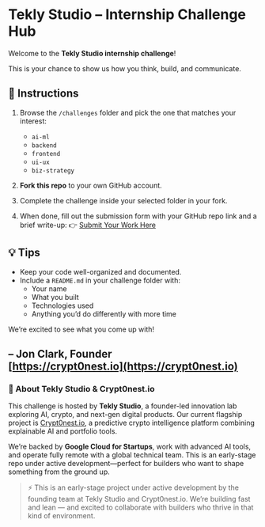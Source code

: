 # Tekly Studio – Internship Challenge Hub

Welcome to the **Tekly Studio internship challenge**!

This is your chance to show us how you think, build, and communicate.

## 📌 Instructions

1. Browse the `/challenges` folder and pick the one that matches your interest:
   - `ai-ml`
   - `backend`
   - `frontend`
   - `ui-ux`
   - `biz-strategy`

2. **Fork this repo** to your own GitHub account.

3. Complete the challenge inside your selected folder in your fork.

4. When done, fill out the submission form with your GitHub repo link and a brief write-up:
👉 [Submit Your Work Here](https://forms.gle/bEpchsNKHHwcyZ47A)

## 💡 Tips

- Keep your code well-organized and documented.
- Include a `README.md` in your challenge folder with:
  - Your name
  - What you built
  - Technologies used
  - Anything you’d do differently with more time

We’re excited to see what you come up with!

– Jon Clark, Founder  
[https://crypt0nest.io](https://crypt0nest.io)
---

### 👋 About Tekly Studio & Crypt0nest.io

This challenge is hosted by **Tekly Studio**, a founder-led innovation lab exploring AI, crypto, and next-gen digital products. Our current flagship project is [Crypt0nest.io](https://crypt0nest.io), a predictive crypto intelligence platform combining explainable AI and portfolio tools.

We’re backed by **Google Cloud for Startups**, work with advanced AI tools, and operate fully remote with a global technical team. This is an early-stage repo under active development—perfect for builders who want to shape something from the ground up.

> ⚡ This is an early-stage project under active development by the founding team at Tekly Studio and Crypt0nest.io. We’re building fast and lean — and excited to collaborate with builders who thrive in that kind of environment.
